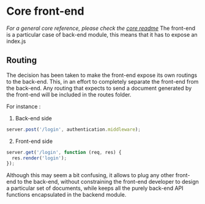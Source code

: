 # Core front-end
*For a general core reference, please check the [core readme](../README.md)*
The front-end is a particular case of back-end module, this means that it has to expose an index.js

## Routing
The decision has been taken to make the front-end expose its own routings to the back-end.
This, in an effort to completely separate the front-end from the back-end.
Any routing that expects to send a document generated by the front-end will be included in the routes folder.

For instance :

  1. Back-end side

  ```js
  server.post('/login', authentication.middleware);
  ```

  2. Front-end side

  ```js
  server.get('/login', function (req, res) {
    res.render('login');
  });
  ```

Although this may seem a bit confusing, it allows to plug any other front-end to the back-end, without constraining the front-end developer to design a particular set of documents, while keeps all the purely back-end API functions encapsulated in the backend module.
